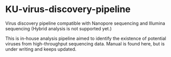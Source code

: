 # KU-virus-discovery-pipeline
Virus discovery pipeline compatible with Nanopore sequencing and Illumina sequencing (Hybrid analysis is not supported yet.)

This is in-house analysis pipeline aimed to identify the existence of potential viruses from high-throughput sequencing data. Manual is found here, but is under writing and keeps updated.